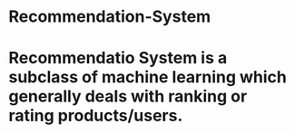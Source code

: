 # Recommendation-System
# Recommendatio System is a subclass of machine learning which generally deals with ranking or rating products/users.

